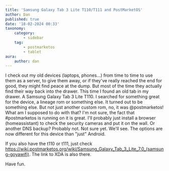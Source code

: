 ```yaml
---
title: 'Samsung Galaxy Tab 3 Lite T110/T111 and PostMarketOS'
author: Dan
published: true
date: '18-02-2024 00:33'
taxonomy:
    category:
        - sidebar
    tag:
        - postmarketos
        - tablet
aura:
    author: dan
---
```


I check out my old devices (laptops, phones...) from time to time to use them as a server, to give them away, or if they've really reached the end for good, they might find peace at the dump. But most of the time they actually find their way back into the drawer.
This time I found an old tab in my drawer. A Samsung Galaxy Tab 3 Lite T110. I searched for something great for the device, a lineage rom or something else. It turned out to be something else. But not just another custom rom, no, it was @postmarketos! 
What am I supposed to do with that? I'm not sure, the fact that #postmarketos is running on it is great. I'll probably just install a browser (homeassistant) to check the security cameras and put it on the wall. Or another DNS backup? Probably not. Not sure yet. We'll see. The options are now different for this device than "just" Android.

If you also have the t110 or t111, just check https://wiki.postmarketos.org/wiki/Samsung_Galaxy_Tab_3_Lite_7.0_(samsung-goyawifi). The link to XDA is also there. 

Have fun.